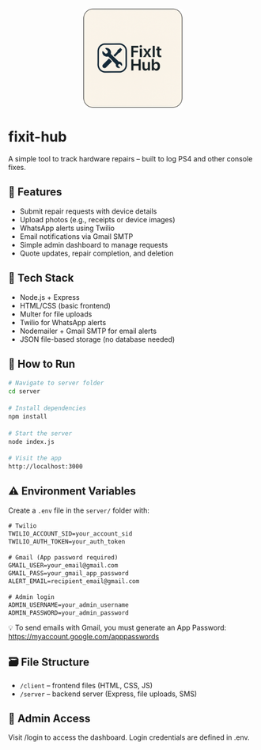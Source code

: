 <p align="center">
  <img src="server/views/fixithub.png" alt="FixIt Hub Logo" width="200"/>
</p>

# fixit-hub

A simple tool to track hardware repairs – built to log PS4 and other console fixes.

## 🔧 Features

- Submit repair requests with device details
- Upload photos (e.g., receipts or device images)
- WhatsApp alerts using Twilio
- Email notifications via Gmail SMTP
- Simple admin dashboard to manage requests
- Quote updates, repair completion, and deletion

## 🧰 Tech Stack

- Node.js + Express
- HTML/CSS (basic frontend)
- Multer for file uploads
- Twilio for WhatsApp alerts
- Nodemailer + Gmail SMTP for email alerts
- JSON file-based storage (no database needed)

## 🚀 How to Run

```bash
# Navigate to server folder
cd server

# Install dependencies
npm install

# Start the server
node index.js

# Visit the app
http://localhost:3000
```

## ⚠️ Environment Variables

Create a `.env` file in the `server/` folder with:

```
# Twilio
TWILIO_ACCOUNT_SID=your_account_sid
TWILIO_AUTH_TOKEN=your_auth_token

# Gmail (App password required)
GMAIL_USER=your_email@gmail.com
GMAIL_PASS=your_gmail_app_password
ALERT_EMAIL=recipient_email@gmail.com

# Admin login
ADMIN_USERNAME=your_admin_username
ADMIN_PASSWORD=your_admin_password
```
💡 To send emails with Gmail, you must generate an App Password:
https://myaccount.google.com/apppasswords

## 🗃 File Structure

- `/client` – frontend files (HTML, CSS, JS)
- `/server` – backend server (Express, file uploads, SMS)

## 🔐 Admin Access
Visit /login to access the dashboard.
Login credentials are defined in .env.
